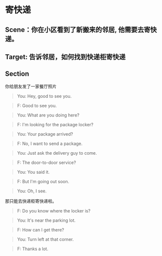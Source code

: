 # 寄快递

## Scene：你在小区看到了新搬来的邻居, 他需要去寄快递。

## Target: 告诉邻居，如何找到快递柜寄快递

## Section

你给朋友发了一家餐厅照片

>You: Hey, good to see you.

>F: Good to see you.

>You: What are you doing here?

>F: I'm looking for the package locker?

>You: Your package arrived?

>F: No, I want to send a package.

>You: Just ask the delivery guy to come.

>F: The door-to-door service?

>You: You said it.

>F: But I'm going out soon.

>You: Oh, I see.

那只能去快递柜寄快递啦。

>F: Do you know where the locker is?

>You: It's near the parking lot.

>F: How can I get there?

>You: Turn left at that corner.

>F: Thanks a lot.
